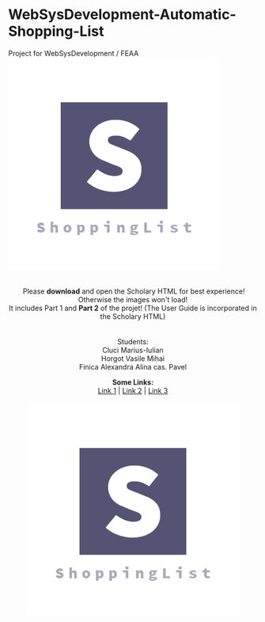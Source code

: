 # WebSysDevelopment-Automatic-Shopping-List
Project for WebSysDevelopment / FEAA
![alt text](https://raw.githubusercontent.com/mcluci/WebSysDevelopment---Automatic-Shopping-List/master/Logo.PNG)
<div style="display:block;text-align:center;">
<br/><img href="https://raw.githubusercontent.com/mcluci/WebSysDevelopment---Automatic-Shopping-List/master/Logo.PNG"></img>
Please <b>download</b> and open the Scholary HTML for best experience! Otherwise the images won't load!
<br/> It includes Part 1 and <b>Part 2</b> of the projet! (The User Guide is incorporated in the Scholary HTML)
<br/>
<br/>
<br/> Students:
<br/> Cluci Marius-Iulian
<br/> Horgot Vasile Mihai
<br/> Finica Alexandra Alina cas. Pavel
<br/> 
</div>
<p align="center">
  <b>Some Links:</b><br>
  <a href="#">Link 1</a> |
  <a href="#">Link 2</a> |
  <a href="#">Link 3</a>
  <br><br>
  <img src="https://raw.githubusercontent.com/mcluci/WebSysDevelopment---Automatic-Shopping-List/master/Logo.PNG">
</p>
